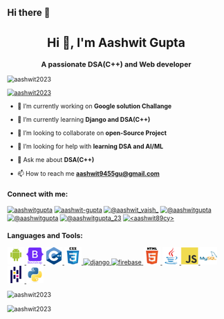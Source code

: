 ## Hi there 👋

<h1 align="center">Hi 👋, I'm Aashwit Gupta</h1>
<h3 align="center">A passionate DSA(C++) and Web developer</h3>

<p align="left"> <img src="https://komarev.com/ghpvc/?username=aashwit2023&label=Profile%20views&color=0e75b6&style=flat" alt="aashwit2023" /> </p>

<p align="left"> <a href="https://github.com/ryo-ma/github-profile-trophy"><img src="https://github-profile-trophy.vercel.app/?username=aashwit2023" alt="aashwit2023" /></a> </p>

- 🔭 I’m currently working on **Google solution Challange**

- 🌱 I’m currently learning **Django and DSA(C++)**

- 👯 I’m looking to collaborate on **open-Source Project**

- 🤝 I’m looking for help with **learning DSA and AI/ML**

- 💬 Ask me about **DSA(C++)**

- 📫 How to reach me **aashwit9455gu@gmail.com**

<h3 align="left">Connect with me:</h3>
<p align="left">
<a href="https://twitter.com/aashwitgupta" target="blank"><img align="center" src="https://raw.githubusercontent.com/rahuldkjain/github-profile-readme-generator/master/src/images/icons/Social/twitter.svg" alt="aashwitgupta" height="30" width="40" /></a>
<a href="https://linkedin.com/in/aashwitgupta" target="blank"><img align="center" src="https://raw.githubusercontent.com/rahuldkjain/github-profile-readme-generator/master/src/images/icons/Social/linked-in-alt.svg" alt="aashwit-gupta" height="30" width="40" /></a>
<a href="https://instagram.com/@aashwit_vaish_" target="blank"><img align="center" src="https://raw.githubusercontent.com/rahuldkjain/github-profile-readme-generator/master/src/images/icons/Social/instagram.svg" alt="@aashwit_vaish_" height="30" width="40" /></a>
<a href="https://www.codechef.com/users/@aashwitgupta" target="blank"><img align="center" src="https://cdn.jsdelivr.net/npm/simple-icons@3.1.0/icons/codechef.svg" alt="@aashwitgupta" height="30" width="40" /></a>
<a href="https://www.hackerrank.com/aashwitgupta" target="blank"><img align="center" src="https://raw.githubusercontent.com/rahuldkjain/github-profile-readme-generator/master/src/images/icons/Social/hackerrank.svg" alt="@aashwitgupta" height="30" width="40" /></a>
<a href="https://www.leetcode.com/@aashwitgupta_23" target="blank"><img align="center" src="https://raw.githubusercontent.com/rahuldkjain/github-profile-readme-generator/master/src/images/icons/Social/leet-code.svg" alt="@aashwitgupta_23" height="30" width="40" /></a>
<a href="https://auth.geeksforgeeks.org/user/aashwit89cy" target="blank"><img align="center" src="https://raw.githubusercontent.com/rahuldkjain/github-profile-readme-generator/master/src/images/icons/Social/geeks-for-geeks.svg" alt="<aashwit89cy>" height="30" width="40" /></a>
</p>

<h3 align="left">Languages and Tools:</h3>
<p align="left"> <a href="https://developer.android.com" target="_blank" rel="noreferrer"> <img src="https://raw.githubusercontent.com/devicons/devicon/master/icons/android/android-original-wordmark.svg" alt="android" width="40" height="40"/> </a> <a href="https://getbootstrap.com" target="_blank" rel="noreferrer"> <img src="https://raw.githubusercontent.com/devicons/devicon/master/icons/bootstrap/bootstrap-plain-wordmark.svg" alt="bootstrap" width="40" height="40"/> </a> <a href="https://www.w3schools.com/cpp/" target="_blank" rel="noreferrer"> <img src="https://raw.githubusercontent.com/devicons/devicon/master/icons/cplusplus/cplusplus-original.svg" alt="cplusplus" width="40" height="40"/> </a> <a href="https://www.w3schools.com/css/" target="_blank" rel="noreferrer"> <img src="https://raw.githubusercontent.com/devicons/devicon/master/icons/css3/css3-original-wordmark.svg" alt="css3" width="40" height="40"/> </a> <a href="https://www.djangoproject.com/" target="_blank" rel="noreferrer"> <img src="https://cdn.worldvectorlogo.com/logos/django.svg" alt="django" width="40" height="40"/> </a> <a href="https://firebase.google.com/" target="_blank" rel="noreferrer"> <img src="https://www.vectorlogo.zone/logos/firebase/firebase-icon.svg" alt="firebase" width="40" height="40"/> </a> <a href="https://www.w3.org/html/" target="_blank" rel="noreferrer"> <img src="https://raw.githubusercontent.com/devicons/devicon/master/icons/html5/html5-original-wordmark.svg" alt="html5" width="40" height="40"/> </a> <a href="https://www.java.com" target="_blank" rel="noreferrer"> <img src="https://raw.githubusercontent.com/devicons/devicon/master/icons/java/java-original.svg" alt="java" width="40" height="40"/> </a> <a href="https://developer.mozilla.org/en-US/docs/Web/JavaScript" target="_blank" rel="noreferrer"> <img src="https://raw.githubusercontent.com/devicons/devicon/master/icons/javascript/javascript-original.svg" alt="javascript" width="40" height="40"/> </a> <a href="https://www.mysql.com/" target="_blank" rel="noreferrer"> <img src="https://raw.githubusercontent.com/devicons/devicon/master/icons/mysql/mysql-original-wordmark.svg" alt="mysql" width="40" height="40"/> </a> <a href="https://pandas.pydata.org/" target="_blank" rel="noreferrer"> <img src="https://raw.githubusercontent.com/devicons/devicon/2ae2a900d2f041da66e950e4d48052658d850630/icons/pandas/pandas-original.svg" alt="pandas" width="40" height="40"/> </a> <a href="https://www.python.org" target="_blank" rel="noreferrer"> <img src="https://raw.githubusercontent.com/devicons/devicon/master/icons/python/python-original.svg" alt="python" width="40" height="40"/> </a> </p>

<p><img align="center" src="https://github-readme-stats.vercel.app/api/top-langs?username=aashwit2023&show_icons=true&locale=en&layout=compact" alt="aashwit2023" /></p>

<p><img align="center" src="https://github-readme-streak-stats.herokuapp.com/?user=aashwit2023&" alt="aashwit2023" /></p>
<!--
**Aashwit2023/Aashwit2023** is a ✨ _special_ ✨ repository because its `README.md` (this file) appears on your GitHub profile.

Here are some ideas to get you started:

- 🔭 I’m currently working on ...
- 🌱 I’m currently learning ...
- 👯 I’m looking to collaborate on ...
- 🤔 I’m looking for help with ...
- 💬 Ask me about ...
- 📫 How to reach me: ...
- 😄 Pronouns: ...
- ⚡ Fun fact: ...
-->

